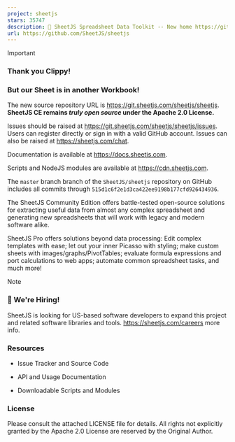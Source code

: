 ```yaml
---
project: sheetjs
stars: 35747
description: 📗 SheetJS Spreadsheet Data Toolkit -- New home https://git.sheetjs.com/SheetJS/sheetjs
url: https://github.com/SheetJS/sheetjs
---
```


Important

### Thank you Clippy!

### But our Sheet is in another Workbook!

The new source repository URL is https://git.sheetjs.com/sheetjs/sheetjs. **SheetJS CE remains _truly open source_ under the Apache 2.0 License.**

Issues should be raised at https://git.sheetjs.com/sheetjs/sheetjs/issues. Users can register directly or sign in with a valid GitHub account. Issues can also be raised at https://sheetjs.com/chat.

Documentation is available at https://docs.sheetjs.com.

Scripts and NodeJS modules are available at https://cdn.sheetjs.com.

The `master` branch branch of the `SheetJS/sheetjs` repository on GitHub includes all commits through `515d1c6f2e1d3ca422ee9198b177cfd926434936`.

The SheetJS Community Edition offers battle-tested open-source solutions for extracting useful data from almost any complex spreadsheet and generating new spreadsheets that will work with legacy and modern software alike.

SheetJS Pro offers solutions beyond data processing: Edit complex templates with ease; let out your inner Picasso with styling; make custom sheets with images/graphs/PivotTables; evaluate formula expressions and port calculations to web apps; automate common spreadsheet tasks, and much more!

Note

### 💼 We're Hiring!

SheetJS is looking for US-based software developers to expand this project and related software libraries and tools. https://sheetjs.com/careers more info.

### Resources

-   Issue Tracker and Source Code
    
-   API and Usage Documentation
    
-   Downloadable Scripts and Modules
    

### License

Please consult the attached LICENSE file for details. All rights not explicitly granted by the Apache 2.0 License are reserved by the Original Author.
